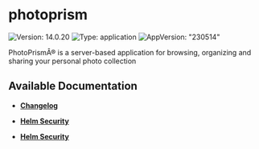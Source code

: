 # photoprism

![Version: 14.0.20](https://img.shields.io/badge/Version-14.0.20-informational?style=flat-square) ![Type: application](https://img.shields.io/badge/Type-application-informational?style=flat-square) ![AppVersion: "230514"](https://img.shields.io/badge/AppVersion-"230514"-informational?style=flat-square)

PhotoPrismÂ® is a server-based application for browsing, organizing and sharing your personal photo collection

## Available Documentation

- [**Changelog**](CHANGELOG)

- [**Helm Security**](container-security)

- [**Helm Security**](helm-security)

